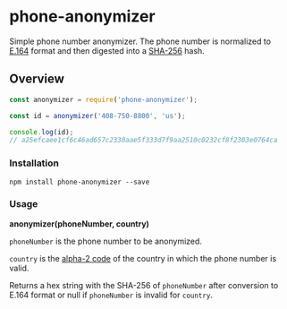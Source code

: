 # phone-anonymizer

Simple phone number anonymizer. The phone number is normalized to [E.164](https://en.wikipedia.org/wiki/E.164) format and then digested into a [SHA-256](https://en.wikipedia.org/wiki/SHA-2) hash.

## Overview

```javascript
const anonymizer = require('phone-anonymizer');

const id = anonymizer('408-750-8800', 'us');

console.log(id);
// a25efcaee1cf6c46ad657c2330aae5f333d7f9aa2510c0232cf8f2303e0764ca
```

### Installation

```
npm install phone-anonymizer --save
```

### Usage

**anonymizer(phoneNumber, country)**

`phoneNumber` is the phone number to be anonymized.

`country` is the [alpha-2 code](https://en.wikipedia.org/wiki/ISO_3166-1_alpha-2) of the country in which the phone number is valid.

Returns a hex string with the SHA-256 of `phoneNumber` after conversion to E.164 format or null if `phoneNumber` is invalid for `country`.
